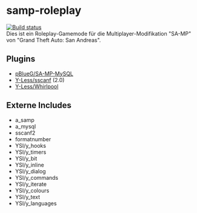 samp-roleplay
=============

[![Build status](https://ci.appveyor.com/api/projects/status/d8ddoyhuwb69aejp)](https://ci.appveyor.com/project/Pyrax/samp-roleplay)  
Dies ist ein Roleplay-Gamemode für die Multiplayer-Modifikation "SA-MP" von "Grand Theft Auto: San Andreas".

## Plugins ##

 - [pBlueG/SA-MP-MySQL][1]
 - [Y-Less/sscanf][2] (2.0)
 - [Y-Less/Whirlpool][3]

  [1]: https://github.com/pBlueG/SA-MP-MySQL
  [2]: https://github.com/Y-Less/sscanf
  [3]: http://forum.sa-mp.com/showthread.php?t=65290

## Externe Includes ##

 - a_samp
 - a_mysql
 - sscanf2
 - formatnumber
 - YSI/y_hooks
 - YSI/y_timers
 - YSI/y_bit
 - YSI/y_inline
 - YSI/y_dialog
 - YSI/y_commands
 - YSI/y_iterate
 - YSI/y_colours
 - YSI/y_text
 - YSI/y_languages

